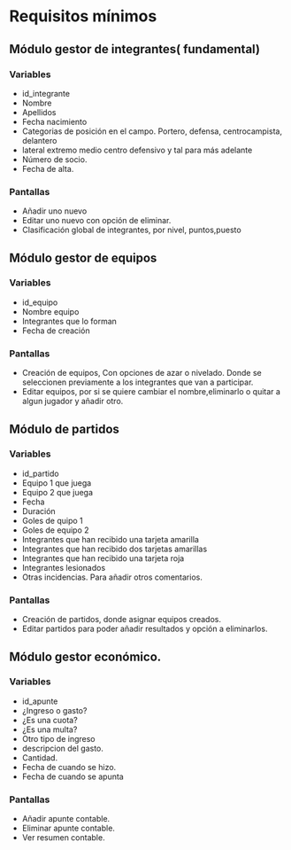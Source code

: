 # Requisitos mínimos

## Módulo gestor de integrantes( fundamental)

### Variables
* id_integrante
* Nombre
* Apellidos
* Fecha nacimiento
* Categorias de posición en el campo. Portero, defensa, centrocampista, delantero
* lateral extremo medio centro defensivo y tal para más adelante
* Número de socio.
* Fecha de alta.

### Pantallas
* Añadir uno nuevo
* Editar uno nuevo con opción de eliminar.
* Clasificación global de integrantes, por nivel, puntos,puesto

## Módulo gestor de equipos

### Variables
* id_equipo
* Nombre equipo
* Integrantes que lo forman
* Fecha de creación

### Pantallas
* Creación de equipos, Con opciones de azar o nivelado. Donde se seleccionen previamente a los integrantes que van a participar.
* Editar equipos, por si se quiere cambiar el nombre,eliminarlo o quitar a algun jugador y añadir otro.


## Módulo de partidos

### Variables
* id_partido
* Equipo 1 que juega
* Equipo 2 que juega
* Fecha
* Duración
* Goles de quipo 1
* Goles de equipo 2
* Integrantes que han recibido una tarjeta amarilla
* Integrantes que han recibido dos tarjetas amarillas
* Integrantes que han recibido una tarjeta roja
* Integrantes lesionados
* Otras incidencias. Para añadir otros comentarios.

### Pantallas
* Creación de partidos, donde asignar equipos creados.
* Editar partidos para poder añadir resultados y opción a eliminarlos.

## Módulo gestor económico.

### Variables
* id_apunte
* ¿Ingreso o gasto?
* ¿Es una cuota?
* ¿Es una multa?
* Otro tipo de ingreso
* descripcion del gasto.
* Cantidad.
* Fecha de cuando se hizo.
* Fecha de cuando se apunta

### Pantallas
* Añadir apunte contable.
* Eliminar apunte contable.
* Ver resumen contable.




